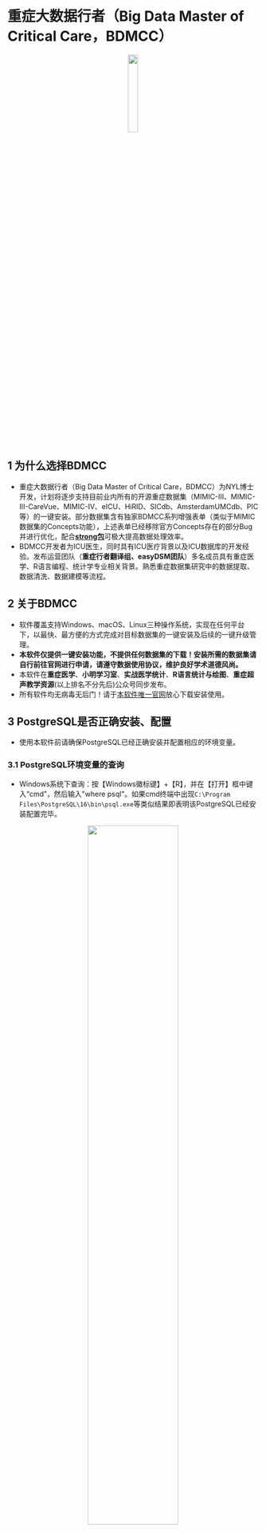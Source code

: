 # 重症大数据行者（Big Data Master of Critical Care，BDMCC）
<p align="center">
  <img src="https://raw.githubusercontent.com/ningyile/BDMCC_APP/main/img/mac_logo.png" width="20%" height="20%" />
</p>

## 1 为什么选择BDMCC

- 重症大数据行者（Big Data Master of Critical Care，BDMCC）为NYL博士开发，计划将逐步支持目前业内所有的开源重症数据集（MIMIC-III、MIMIC-III-CareVue、MIMIC-IV、eICU、HiRID、SICdb、AmsterdamUMCdb、PIC等）的一键安装。部分数据集含有独家BDMCC系列增强表单（类似于MIMIC数据集的Concepts功能），上述表单已经移除官方Concepts存在的部分Bug并进行优化，配合[**strong包**](https://github.com/ningyile/strongInstall_pkg)可极大提高数据处理效率。
- BDMCC开发者为ICU医生，同时具有ICU医疗背景以及ICU数据库的开发经验。发布运营团队（**重症行者翻译组、easyDSM团队**）多名成员具有重症医学、R语言编程、统计学专业相关背景。熟悉重症数据集研究中的数据提取、数据清洗、数据建模等流程。

## 2 关于BDMCC

- 软件覆盖支持Windows、macOS、Linux三种操作系统，实现在任何平台下，以最快、最方便的方式完成对目标数据集的一键安装及后续的一键升级管理。
- **本软件仅提供一键安装功能，不提供任何数据集的下载！安装所需的数据集请自行前往官网进行申请，请遵守数据使用协议，维护良好学术道德风尚。**
- 本软件在**重症医学**、**小明学习室**、**实战医学统计**、**R语言统计与绘图**、**重症超声教学资源**(以上排名不分先后)公众号同步发布。
- 所有软件均无病毒无后门！请于[本软件唯一官网](https://github.com/ningyile/BDMCC_APP/releases)放心下载安装使用。

## 3 PostgreSQL是否正确安装、配置
- 使用本软件前请确保PostgreSQL已经正确安装并配置相应的环境变量。
### 3.1 PostgreSQL环境变量的查询
- Windows系统下查询：按【Windows徽标键】+【R】，并在【打开】框中键入“cmd”，然后输入"where psql"。如果cmd终端中出现`C:\Program Files\PostgreSQL\16\bin\psql.exe`等类似结果即表明该PostgreSQL已经安装配置完毕。
<p align="center">
  <img src="https://raw.githubusercontent.com/ningyile/BDMCC_APP/main/img/env_01.png" width="60%" height="60%" />
</p>

- macOS与Linux系统下查询：打开终端，然后输入"which psql"。如果终端中出现`/usr/local/bin/psql`等类似结果即表明该PostgreSQL已经安装配置完毕。
<p align="center">
  <img src="https://raw.githubusercontent.com/ningyile/BDMCC_APP/main/img/env_02.png" width="60%" height="60%" />
</p>

### 3.2 PostgreSQL在三大系统下的安装及配置。
- 若在上述查询中未能返回有效的结果，则证明PostgreSQL未安装或未正确配置。具体解决方案请看第一部分的视频教程。
  
## 4 BDMCC下载安装说明
- 请根据操作系统及芯片选择下载安装相应的程序文件。
### 4.1 Windows系统下载安装说明
- Windows系统仅支持Win10 2004及其后续版本（包括Win11）的X64架构，目前仅在Win10 22H2版本进行了测试。Windows系统查看版本的方法：按"Windows徽标键键"+"R"，并在“打开”框中键入“winver”，然后选择"确定"。如符合上述条件请下载安装`BDMCC_1.0.1_x64-setup.exe`。**请注意安装路径使用英文字母**。
### 4.2 macOS系统下载安装说明
- macOS Intel与M1/M2系列芯片的设备在安装后首次启动BDMCC软件时均会提示:`无法打开BDMCC.app，因为无法验证开发者`。请单击【取消】并使用如下方法解决：

    - 打开【终端】，在终端中输入下列代码，以开启“任何来源”。
    ```bash
    sudo spctl  --master-disable
    ```
	
    - 单击选择菜单：接着打开【系统偏好设置】，选择【安全性与隐私】，选择【通用】，可以看到【任何来源】已经选定。
    
    <p align="center">
      <img src="https://raw.githubusercontent.com/ningyile/BDMCC_APP/main/img/mac_01.png" width="60%" height="60%" />
    </p>
    
    - 窗口底部允许从以下位置下载的App会看到：已阻止使用“BDMCC”，因为来自身份不明的开发者。点击后面的【仍要打开】按钮。
    
    <p align="center">
      <img src="https://raw.githubusercontent.com/ningyile/BDMCC_APP/main/img/mac_02.png" width="60%" height="60%" />
    </p>
    <p align="center">
      <img src="https://raw.githubusercontent.com/ningyile/BDMCC_APP/main/img/mac_03.png" width="60%" height="60%" />
    </p>
    
    - 在弹出的确认弹窗中，点击【打开】按钮即可。
    <p align="center">
      <img src="https://raw.githubusercontent.com/ningyile/BDMCC_APP/main/img/mac_04.png" width="60%" height="60%" />
    </p>

    - 如果发现还是显示“已损坏，无法打开。您应该将它移到废纸篓”。请单击【取消】。接下来在终端粘贴复制输入命令：
    ```bash
    sudo xattr -r -d com.apple.quarantine /Applications/BDMCC.app
    ```
    <p align="center">
      <img src="https://raw.githubusercontent.com/ningyile/BDMCC_APP/main/img/mac_06.png" width="60%" height="60%" />
    </p>
    
- macOS Intel系列芯片请下载安装`BDMCC_1.0.1_x64.dmg`。理论上支持Big Sur以后的版本，目前仅在10代Intel芯片的Big Sur 11.6.1版本上进行了测试。

- macOS M1/M2系列芯片请下载安装`BDMCC_1.0.1_aarch64.dmg`。理论上支持Big Sur以后的版本，目前仅在M2 Max的Sonoma 14.1.1版本上进行了测试，建议将系统更新至最新版使用。
### 4.3 Linux系统下载安装说明
- Linux系统理论上支持所有Debian系发行版系统，目前仅在Ubuntu LTS 22.04版本进行了测试，如果在Linux上使用，强烈建议使用Ubuntu系统，其他发行版Linux不保证可正常运行。由于各发行版的Debian系统安装后可能缺失必要的依赖库。故需要下载本项目中的二进制程序**bdmcc_dep**，以完成依赖库的自动化校验，如查到缺失依赖库，则该程序会进行自动化安装。假如将二进制程序**bdmcc_dep**下载至桌面，则需在桌面打开终端，并输入以下命令即可完成依赖库的自动化校验及安装（若下列命令无法运行则需要使用`sudo chmod +x ./bdmcc_dep`命令赋予执行权限）：
```bash
./bdmcc_dep
```
<p align="center">
  <img src="https://raw.githubusercontent.com/ningyile/BDMCC_APP/main/img/bdmcc_dep_01.png" width="60%" height="60%" />
</p>
<p align="center">
  <img src="https://raw.githubusercontent.com/ningyile/BDMCC_APP/main/img/bdmcc_dep_02.png" width="60%" height="60%" />
</p>

- 完成依赖库校验后，请下载`BDMCC_1.0.1_amd64.deb`安装包，于所在路径开启终端，然后在终端下键入以下命令(xxxxxx修改为相应的BDMCC的版本号)即可完成安装：
```bash
sudo dpkg -i BDMCC_xxxxxx_amd64.deb
```

## 5 BDMCC使用说明

### 5.1 配置软件账户密码

- 打开软件后填写 PostgreSQL的账户和密码，如填写正确会有相应的提示。

### 5.2 选择数据集文件路径
- 选择数据集文件所在的路径（注意是**上一级路径**，本例中数据集文件路径为桌面的database文件夹，使用上一级目录在安装不同数据集时可以避免频繁切换数据文件夹）。数据集安装文件对应的文件夹对应关系如下表：

  | 数据集            | 版本号 | 对应的子一级（相对于上一级路径database）文件夹 |
  | ----------------- | ------ | ---------------------------------------------- |
  | MIMIC-III-Demo    | V1.4   | mimic-iii-clinical-database-demo-1.4           |
  | MIMIC-III         | V1.4   | mimic-iii-clinical-database-1.4                |
  | MIMIC-III-CareVue | V1.4   | mimic-iii-clinical-database-carevue-subset-1.4 |
  | MIMIC-IV          | V2.0   | mimic-iv-2.0                                   |
  | eICU              | V2.0   | eicu-collaborative-research-database-2.0       |

<p align="center">
  <img src="https://raw.githubusercontent.com/ningyile/BDMCC_APP/main/img/dir_tree_01.png" width="100%" height="100%" />
</p>


### 5.3 数据文件的目录结构
- 各个文件夹的目录树结构严格按照Physionet官网中原始数据文件的目录结构。如下图，以**MIMIC-IV V2.0为例 **，[官网](https://www.physionet.org/content/mimiciv/2.0/#files-panel)和下载的本地数据文件树目录结构需要完全保持一致。此外，在安装前BDMCC软件还会对原始的数据文件进行校验，以确定数据的准确性和唯一性。如文件校验未通过，则安装无法继续进行。
<p align="center">
  <img src="https://raw.githubusercontent.com/ningyile/BDMCC_APP/main/img/dir_tree_02.png" width="80%" height="80%" />
</p>

### 5.4 数据集安装的模块选择
- 各个文上述数据集大多包含三个模块：Base、Concepts和BDMCC（本软件构建的系列增强型表单）模块。其中Base是将数据文件拷贝至相应的数据集；Concepts模块则是官方在Base模块基础上进行进一步计算获取的表单如SOFA、APS评分等表单；BDMCC系列增强型表单则包含文章数据分析时的研究队列人群所需的常用数据，优化了官方Concepts中的部分bug，配合使用可大大减少代码量同时提高数据提取的效率。故上述模块安装顺序依次是Base、Concepts和BDMCC。当所依赖的模块不存在时，后续的模块无法进行安装，故选择模块时应根据设备上数据集模块的安装情况进行选择。

### 5.5 数据集占用磁盘空间情况
- 重症数据集会占用大量的磁盘空间。BDMCC软件在安装对应的数据集之前会校验PostgreSQL的数据路径的剩余空间，当磁盘剩余空间小于目标数据集所需的空间时，安装则难以为继。在不同系统中所占空间大小不一（相差不会很大），故BDMCC软件中设定的空间大小在原来基础上留3GB左右作为冗余空间。BDMCC软件中各数据集以及各模块设定的磁盘空间情况如下表：

  | 数据集            | 版本号 | Base模块 | Concepts模块 |
  | ----------------- | ------ | -------- | ------------ |
  | MIMIC-III-Demo    | V1.4   |          |              |
  | MIMIC-III         | V1.4   | 75 GB    | 4 GB         |
  | MIMIC-III-CareVue | V1.4   | 38 GB    | 3 GB         |
  | MIMIC-IV          | V2.0   | 98 GB    | 9 GB         |
  | eICU              | V2.0   | 55 GB    | 6 GB         |


### 5.6 数据集安装时间
- BDMCC软件具有极高的执行效率和性能。以10代intel CPU 10850K、内存64G的macOS为例，各数据集和模块的安装时间如下表：

	| DBeaver中对应数据集名称 | 数据集            | 版本号 | Base模块 | Concepts模块 |
  | ----------------------- | ----------------- | ------ | -------- | ------------ |
  | mimic3_demo             | MIMIC-III-Demo    | V1.4   |          |              |
  | mimic3                  | MIMIC-III         | V1.4   | 53 min   | 20 min       |
  | mimic3_carevue          | MIMIC-III-CareVue | V1.4   | 22 min   | 7 min        |
  | mimic4                  | MIMIC-IV          | V2.0   | 54 min   | 55 min       |
  | eicu                    | eICU              | V2.0   | 15 min   | 21 min       |
  
  
## 6 各系统运行截图

- Windows下默认主题、中文语言
<p align="center">
  <img src="https://raw.githubusercontent.com/ningyile/BDMCC_APP/main/img/win_run_01.png" width="80%" height="80%" />
</p>

- macOS下默认主题、中文语言
<p align="center">
  <img src="https://raw.githubusercontent.com/ningyile/BDMCC_APP/main/img/mac_run_01.png" width="80%" height="80%" />
</p>

- Linux系统暗黑主题、英文语言
<p align="center">
  <img src="https://raw.githubusercontent.com/ningyile/BDMCC_APP/main/img/linux_run_01.png" width="80%" height="80%" />
</p>

## 7 更新日志
- **V1.0.1** 支持MIMIC-III-Demo V1.4、MIMIC-III V1.4、MIMIC-III-CareVue V1.4、MIMIC-IV V2.0、eICU V2.0数据集安装。其中MIMIC-IV V2.0含增强型系列表单BDMCC（目前MIMIC-IV V2.0只包含bdmcc_population。MIMIC-III V1.4、MIMIC-III-CareVue V1.4暂无BDMCC系列表单，后续会陆续更新），可有效减少后期R语言代码。
